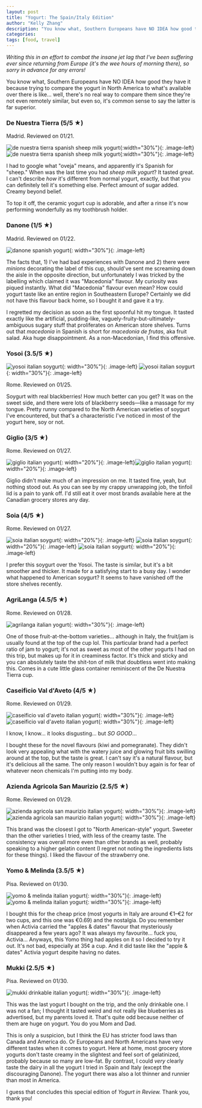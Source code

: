 ```yaml
---
layout: post
title: "Yogurt: The Spain/Italy Edition"
author: "Kelly Zhang"
description: "You know what, Southern Europeans have NO IDEA how good they have it because trying to compare the yogurt in North America to what's available over there is like... well, there's no real way to compare them since they're not even remotely similar, but even so, it's common sense to say the latter is far superior."
categories:
tags: [food, travel]
---
```


_Writing this in an effort to combat the insane jet lag that I've been suffering ever since returning from Europe (it's the wee hours of morning there), so sorry in advance for any errors!_

You know what, Southern Europeans have NO IDEA how good they have it because trying to compare the yogurt in North America to what's available over there is like... well, there's no real way to compare them since they're not even remotely similar, but even so, it's common sense to say the latter is far superior.

### De Nuestra Tierra (5/5 ★)

  Madrid. Reviewed on 01/21.

  ![de nuestra tierra spanish sheep milk yogurt](/blog/images/denuestratierra01.jpg){:width="30%"}{: .image-left} ![de nuestra tierra spanish sheep milk yogurt](/blog/images/denuestratierra02.jpg){:width="30%"}{: .image-left}

  I had to google what "oveja" means, and apparently it's Spanish for "sheep." When was the last time you had _sheep milk yogurt_? It tasted great. I can't describe _how_ it's different from normal yogurt, exactly, but that you can definitely tell it's something else. Perfect amount of sugar added. Creamy beyond belief.

  To top it off, the ceramic yogurt cup is adorable, and after a rinse it's now performing wonderfully as my toothbrush holder.

### Danone (1/5 ★)

  Madrid. Reviewed on 01/22.

  ![danone spanish yogurt](/blog/images/danone.jpg){: width="30%"}{: .image-left}

  The facts that, 1) I've had bad experiences with Danone and 2) there were _minions_ decorating the label of this cup, should've sent me screaming down the aisle in the opposite direction, but unfortunately I was tricked by the labelling which claimed it was "Macedonia" flavour. My curiosity was piqued instantly. What did "Macedonia" flavour even mean? How could yogurt taste like an entire region in Southeastern Europe? Certainly we did not have this flavour back home, so I bought it and gave it a try.

  I regretted my decision as soon as the first spoonful hit my tongue. It tasted exactly like the artificial, pudding-like, vaguely-fruity-but-ultimately-ambiguous sugary stuff that proliferates on American store shelves. Turns out that _macedonia_ in Spanish is short for _macedonia de frutas_, aka fruit salad. Aka huge disappointment. As a non-Macedonian, I find this offensive.

### Yosoi (3.5/5 ★)

  ![yosoi italian soygurt](/blog/images/yosoi01.jpg){: width="30%"}{: .image-left} ![yosoi italian soygurt](/blog/images/yosoi02.jpg){: width="30%"}{: .image-left}

  Rome. Reviewed on 01/25.

  Soygurt with real blackberries! How much better can you get? It was on the sweet side, and there were lots of blackberry seeds—like a massage for my tongue. Pretty runny compared to the North American varieties of soygurt I've encountered, but that's a characteristic I've noticed in most of the yogurt here, soy or not.

### Giglio (3/5 ★)

  Rome. Reviewed on 01/27.

  ![giglio italian yogurt](/blog/images/giglio01.jpg){: width="20%"}{: .image-left}![giglio italian yogurt](/blog/images/giglio02.jpg){: width="20%"}{: .image-left}

  Giglio didn't make much of an impression on me. It tasted fine, yeah, but nothing stood out. As you can see by my crappy unwrapping job, the tinfoil lid is a pain to yank off. I'd still eat it over most brands available here at the Canadian grocery stores any day.

### Soia (4/5 ★)

  Rome. Reviewed on 01/27.

  ![soia italian soygurt](/blog/images/soia01.jpg){: width="20%"}{: .image-left}
  ![soia italian soygurt](/blog/images/soia02.jpg){: width="20%"}{: .image-left}
  ![soia italian soygurt](/blog/images/soia03.jpg){: width="20%"}{: .image-left}

  I prefer this soygurt over the Yosoi. The taste is similar, but it's a bit smoother and thicker. It made for a satisfying start to a busy day. I wonder what happened to American soygurt? It seems to have vanished off the store shelves recently.

### AgriLanga (4.5/5 ★)

  Rome. Reviewed on 01/28.

  ![agrilanga italian yogurt](/blog/images/agrilanga01.jpg){: width="30%"}{: .image-left}

  One of those fruit-at-the-bottom varieties... although in Italy, the fruit/jam is usually found at the top of the cup lol. This particular brand had a perfect ratio of jam to yogurt; it's not as sweet as most of the other yogurts I had on this trip, but makes up for it in creaminess factor. It's thick and sticky and you can absolutely taste the shit-ton of milk that doubtless went into making this. Comes in a cute little glass container reminiscent of the De Nuestra Tierra cup.

### Caseificio Val d'Aveto (4/5 ★)

  Rome. Reviewed on 01/29.

  ![caseificio val d'aveto italian yogurt](/blog/images/caseificiovaldaveto01.jpg){: width="30%"}{: .image-left}
  ![caseificio val d'aveto italian yogurt](/blog/images/caseificiovaldaveto02.jpg){: width="30%"}{: .image-left}

  I know, I know... it looks disgusting... but _SO GOOD_...

  I bought these for the novel flavours (kiwi and pomegranate). They didn't look very appealing what with the watery juice and glowing fruit bits swilling around at the top, but the taste is great. I can't say it's a natural flavour, but it's delicious all the same. The only reason I wouldn't buy again is for fear of whatever neon chemicals I'm putting into my body.

### Azienda Agricola San Maurizio (2.5/5 ★)

  Rome. Reviewed on 01/29.

  ![azienda agricola san maurizio italian yogurt](/blog/images/aziendaagricolasanmaurizio01.jpg){: width="30%"}{: .image-left}
  ![azienda agricola san maurizio italian yogurt](/blog/images/aziendaagricolasanmaurizio02.jpg){: width="30%"}{: .image-left}

  This brand was the closest I got to "North American-style" yogurt. Sweeter than the other varieties I tried, with less of the creamy taste. The consistency was overall more even than other brands as well, probably speaking to a higher gelatin content (I regret not noting the ingredients lists for these things). I liked the flavour of the strawberry one.

### Yomo & Melinda (3.5/5 ★)

  Pisa. Reviewed on 01/30.

  ![yomo & melinda italian yogurt](/blog/images/yomomelinda01.jpg){: width="30%"}{: .image-left}
  ![yomo & melinda italian yogurt](/blog/images/yomomelinda02.jpg){: width="30%"}{: .image-left}

  I bought this for the cheap price (most yogurts in Italy are around €1–€2 for two cups, and this one was €0.69) and the nostalgia. Do you remember when Activia carried the "apples & dates" flavour that mysteriously disappeared a few years ago? It was always my favourite... fuck you, Activia... Anyways, this Yomo thing had apples on it so I decided to try it out. It's not bad, especially at 35¢ a cup. And it did taste like the "apple & dates" Activia yogurt despite having no dates.

### Mukki (2.5/5 ★)

  Pisa. Reviewed on 01/30.

  ![mukki drinkable italian yogurt](/blog/images/mukki01.jpg){: width="30%"}{: .image-left}

  This was the last yogurt I bought on the trip, and the only drinkable one. I was not a fan; I thought it tasted weird and not really like blueberries as advertised, but my parents loved it. That's quite odd because neither of them are huge on yogurt. You do you Mom and Dad.

This is only a suspicion, but I think the EU has stricter food laws than Canada and America do. Or Europeans and North Americans have very different tastes when it comes to yogurt. Here at home, most grocery store yogurts don't taste creamy in the slightest and feel sort of gelatinized, probably because so many are low-fat. By contrast, I could _very_ clearly taste the dairy in all the yogurt I tried in Spain and Italy (except the discouraging Danone). The yogurt there was also a lot thinner and runnier than most in America.

I guess that concludes this special edition of _Yogurt in Review._ Thank you, thank you!
